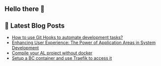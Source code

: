 ## Hello there 👋

## 📕 Latest Blog Posts
<!-- BLOG-POST-LIST:START -->
- [How to use Git Hooks to automate development tasks?](https://christianbraeunlich.com/git/2023-12-25/git-hooks/)
- [Enhancing User Experience: The Power of Application Areas in System Development](https://christianbraeunlich.com/businesscentral/2023-08-29/user-experience/)
- [Compile your AL project without docker](https://christianbraeunlich.com/businesscentral/2023-05-20/compile-without-docker/)
- [Setup a BC container and use Traefik to access it](https://christianbraeunlich.com/businesscentral/2023-02-02/setup-traefik-for-bc-containers/)
<!-- BLOG-POST-LIST:END -->
